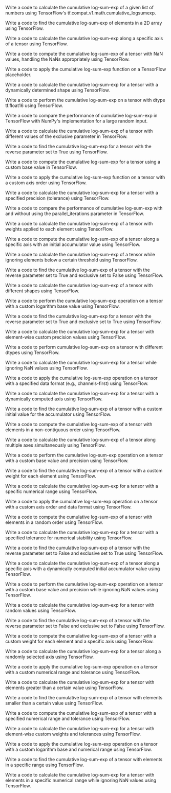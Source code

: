 Write a code to calculate the cumulative log-sum-exp of a given list of numbers using TensorFlow's tf.compat.v1.math.cumulative_logsumexp.

Write a code to find the cumulative log-sum-exp of elements in a 2D array using TensorFlow.

Write a code to calculate the cumulative log-sum-exp along a specific axis of a tensor using TensorFlow.

Write a code to compute the cumulative log-sum-exp of a tensor with NaN values, handling the NaNs appropriately using TensorFlow.

Write a code to apply the cumulative log-sum-exp function on a TensorFlow placeholder.

Write a code to calculate the cumulative log-sum-exp for a tensor with a dynamically determined shape using TensorFlow.

Write a code to perform the cumulative log-sum-exp on a tensor with dtype tf.float16 using TensorFlow.

Write a code to compare the performance of cumulative log-sum-exp in TensorFlow with NumPy's implementation for a large random input.

Write a code to calculate the cumulative log-sum-exp of a tensor with different values of the exclusive parameter in TensorFlow.

Write a code to find the cumulative log-sum-exp for a tensor with the reverse parameter set to True using TensorFlow.

Write a code to compute the cumulative log-sum-exp for a tensor using a custom base value in TensorFlow.

Write a code to apply the cumulative log-sum-exp function on a tensor with a custom axis order using TensorFlow.

Write a code to calculate the cumulative log-sum-exp for a tensor with a specified precision (tolerance) using TensorFlow.

Write a code to compare the performance of cumulative log-sum-exp with and without using the parallel_iterations parameter in TensorFlow.

Write a code to calculate the cumulative log-sum-exp of a tensor with weights applied to each element using TensorFlow.

Write a code to compute the cumulative log-sum-exp of a tensor along a specific axis with an initial accumulator value using TensorFlow.

Write a code to calculate the cumulative log-sum-exp of a tensor while ignoring elements below a certain threshold using TensorFlow.

Write a code to find the cumulative log-sum-exp of a tensor with the reverse parameter set to True and exclusive set to False using TensorFlow.

Write a code to calculate the cumulative log-sum-exp of a tensor with different shapes using TensorFlow.

Write a code to perform the cumulative log-sum-exp operation on a tensor with a custom logarithm base value using TensorFlow.

Write a code to find the cumulative log-sum-exp for a tensor with the reverse parameter set to True and exclusive set to True using TensorFlow.

Write a code to calculate the cumulative log-sum-exp for a tensor with element-wise custom precision values using TensorFlow.

Write a code to perform cumulative log-sum-exp on a tensor with different dtypes using TensorFlow.

Write a code to calculate the cumulative log-sum-exp for a tensor while ignoring NaN values using TensorFlow.

Write a code to apply the cumulative log-sum-exp operation on a tensor with a specified data format (e.g., channels-first) using TensorFlow.

Write a code to calculate the cumulative log-sum-exp for a tensor with a dynamically computed axis using TensorFlow.

Write a code to find the cumulative log-sum-exp of a tensor with a custom initial value for the accumulator using TensorFlow.

Write a code to compute the cumulative log-sum-exp of a tensor with elements in a non-contiguous order using TensorFlow.

Write a code to calculate the cumulative log-sum-exp of a tensor along multiple axes simultaneously using TensorFlow.

Write a code to perform the cumulative log-sum-exp operation on a tensor with a custom base value and precision using TensorFlow.

Write a code to find the cumulative log-sum-exp of a tensor with a custom weight for each element using TensorFlow.

Write a code to calculate the cumulative log-sum-exp for a tensor with a specific numerical range using TensorFlow.

Write a code to apply the cumulative log-sum-exp operation on a tensor with a custom axis order and data format using TensorFlow.

Write a code to compute the cumulative log-sum-exp of a tensor with elements in a random order using TensorFlow.

Write a code to calculate the cumulative log-sum-exp for a tensor with a specified tolerance for numerical stability using TensorFlow.

Write a code to find the cumulative log-sum-exp of a tensor with the reverse parameter set to False and exclusive set to True using TensorFlow.

Write a code to calculate the cumulative log-sum-exp of a tensor along a specific axis with a dynamically computed initial accumulator value using TensorFlow.

Write a code to perform the cumulative log-sum-exp operation on a tensor with a custom base value and precision while ignoring NaN values using TensorFlow.

Write a code to calculate the cumulative log-sum-exp for a tensor with random values using TensorFlow.

Write a code to find the cumulative log-sum-exp of a tensor with the reverse parameter set to False and exclusive set to False using TensorFlow.

Write a code to compute the cumulative log-sum-exp of a tensor with a custom weight for each element and a specific axis using TensorFlow.

Write a code to calculate the cumulative log-sum-exp for a tensor along a randomly selected axis using TensorFlow.

Write a code to apply the cumulative log-sum-exp operation on a tensor with a custom numerical range and tolerance using TensorFlow.

Write a code to calculate the cumulative log-sum-exp for a tensor with elements greater than a certain value using TensorFlow.

Write a code to find the cumulative log-sum-exp of a tensor with elements smaller than a certain value using TensorFlow.

Write a code to compute the cumulative log-sum-exp of a tensor with a specified numerical range and tolerance using TensorFlow.

Write a code to calculate the cumulative log-sum-exp for a tensor with element-wise custom weights and tolerances using TensorFlow.

Write a code to apply the cumulative log-sum-exp operation on a tensor with a custom logarithm base and numerical range using TensorFlow.

Write a code to find the cumulative log-sum-exp of a tensor with elements in a specific range using TensorFlow.

Write a code to calculate the cumulative log-sum-exp for a tensor with elements in a specific numerical range while ignoring NaN values using TensorFlow.
